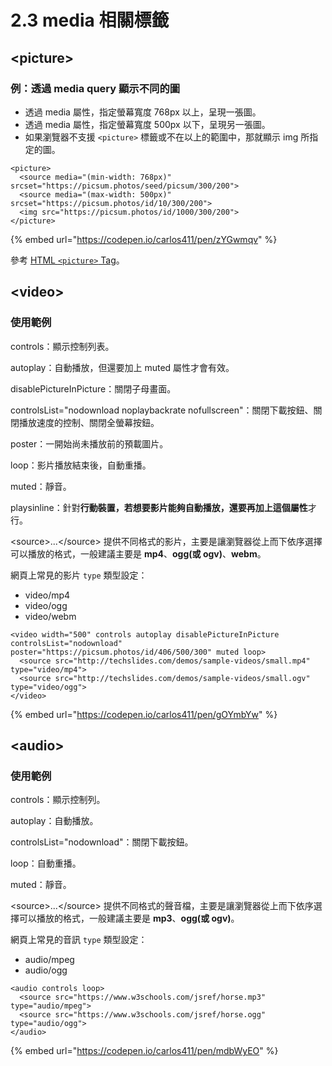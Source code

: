 # 2.3 media 相關標籤

## \<picture>

### 例：透過 media query 顯示不同的圖

* 透過 media 屬性，指定螢幕寬度 768px 以上，呈現一張圖。
* 透過 media 屬性，指定螢幕寬度 500px 以下，呈現另一張圖。
* 如果瀏覽器不支援 `<picture>` 標籤或不在以上的範圍中，那就顯示 img 所指定的圖。

```markup
<picture>
  <source media="(min-width: 768px)" srcset="https://picsum.photos/seed/picsum/300/200">
  <source media="(max-width: 500px)" srcset="https://picsum.photos/id/10/300/200">
  <img src="https://picsum.photos/id/1000/300/200">
</picture>
```

{% embed url="https://codepen.io/carlos411/pen/zYGwmqv" %}



參考 [HTML `<picture>` Tag](https://www.w3schools.com/tags/tag\_picture.asp)。



## \<video>



### 使用範例

controls：顯示控制列表。

autoplay：自動播放，但還要加上 muted 屬性才會有效。

disablePictureInPicture：關閉子母畫面。

controlsList="nodownload noplaybackrate nofullscreen"：關閉下載按鈕、關閉播放速度的控制、關閉全螢幕按鈕。

poster：一開始尚未播放前的預載圖片。

loop：影片播放結束後，自動重播。

muted：靜音。

playsinline：針對**行動裝置，若想要影片能夠自動播放，還要再加上這個屬性**才行。

\<source>...\</source> 提供不同格式的影片，主要是讓瀏覽器從上而下依序選擇可以播放的格式，一般建議主要是 **mp4**、**ogg(或 ogv)**、**webm**。

網頁上常見的影片 `type` 類型設定：

* video/mp4
* video/ogg
* video/webm

```markup
<video width="500" controls autoplay disablePictureInPicture controlsList="nodownload" poster="https://picsum.photos/id/406/500/300" muted loop> 
  <source src="http://techslides.com/demos/sample-videos/small.mp4" type="video/mp4">
  <source src="http://techslides.com/demos/sample-videos/small.ogv" type="video/ogg">
</video>
```

{% embed url="https://codepen.io/carlos411/pen/gOYmbYw" %}





## \<audio>



### 使用範例

controls：顯示控制列。

autoplay：自動播放。

controlsList="nodownload"：關閉下載按鈕。

loop：自動重播。

muted：靜音。

\<source>...\</source> 提供不同格式的聲音檔，主要是讓瀏覽器從上而下依序選擇可以播放的格式，一般建議主要是 **mp3**、**ogg(或 ogv)**。

網頁上常見的音訊 `type` 類型設定：

* audio/mpeg
* audio/ogg

```markup
<audio controls loop>
  <source src="https://www.w3schools.com/jsref/horse.mp3" type="audio/mpeg">
  <source src="https://www.w3schools.com/jsref/horse.ogg" type="audio/ogg">
</audio>
```

{% embed url="https://codepen.io/carlos411/pen/mdbWyEO" %}



